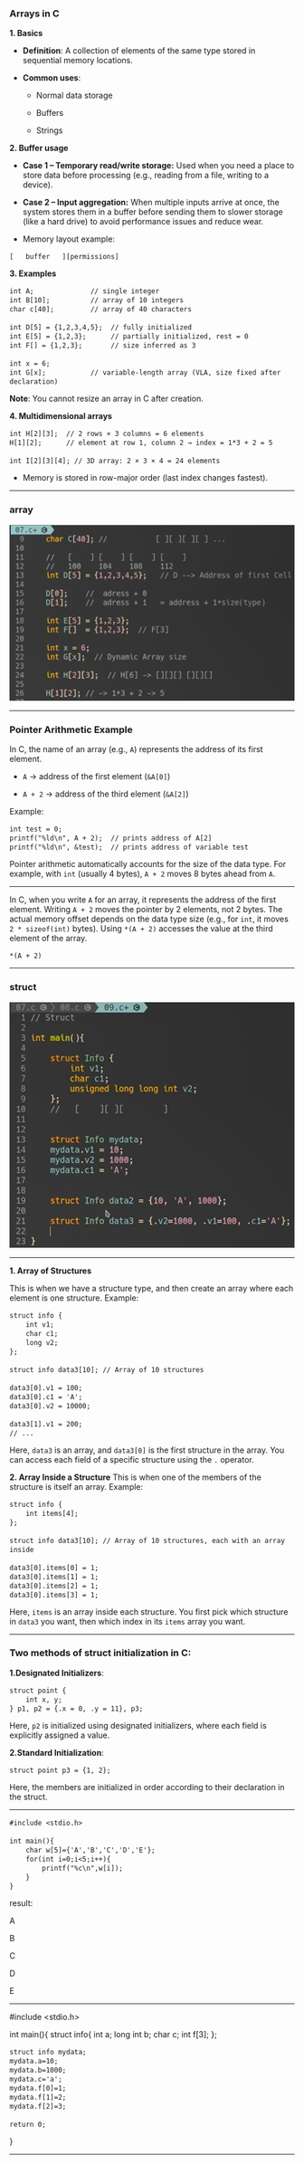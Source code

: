 ### Arrays in C
**1. Basics**
* **Definition**: A collection of elements of the same type stored in sequential memory locations.

* **Common uses**:

  * Normal data storage

  * Buffers

  * Strings

**2. Buffer usage**
* **Case 1 – Temporary read/write storage:**
Used when you need a place to store data before processing (e.g., reading from a file, writing to a device).

* **Case 2 – Input aggregation:**
When multiple inputs arrive at once, the system stores them in a buffer before sending them to slower storage (like a hard drive) to avoid performance issues and reduce wear.

* Memory layout example:

```
[   buffer   ][permissions]
```
**3. Examples**
```
int A;              // single integer
int B[10];          // array of 10 integers
char c[40];         // array of 40 characters

int D[5] = {1,2,3,4,5};  // fully initialized
int E[5] = {1,2,3};      // partially initialized, rest = 0
int F[] = {1,2,3};       // size inferred as 3

int x = 6;
int G[x];           // variable-length array (VLA, size fixed after declaration)
```
**Note**: You cannot resize an array in C after creation.

**4. Multidimensional arrays**
```
int H[2][3];  // 2 rows × 3 columns = 6 elements
H[1][2];      // element at row 1, column 2 → index = 1*3 + 2 = 5

int I[2][3][4]; // 3D array: 2 × 3 × 4 = 24 elements
```
* Memory is stored in row-major order (last index changes fastest).

*******

### array

![Alt Text](https://github.com/alimzh5/c-course/blob/main/repository/ARRAY.png)
******

### Pointer Arithmetic Example
In C, the name of an array (e.g., `A`) represents the address of its first element.

* `A` → address of the first element (`&A[0]`)

* `A + 2` → address of the third element (`&A[2]`)

Example:

```
int test = 0;
printf("%ld\n", A + 2);  // prints address of A[2]
printf("%ld\n", &test);  // prints address of variable test
```
Pointer arithmetic automatically accounts for the size of the data type. For example, with `int` (usually 4 bytes), `A + 2` moves 8 bytes ahead from `A`.

*******

In C, when you write `A` for an array, it represents the address of the first element. Writing `A + 2` moves the pointer by 2 elements, not 2 bytes. The actual memory offset depends on the data type size (e.g., for `int`, it moves `2 * sizeof(int)` bytes). Using `*(A + 2)` accesses the value at the third element of the array.

```
*(A + 2)

```
****

### struct

![Alt Text](https://github.com/alimzh5/c-course/blob/main/repository/struct.png)

*****

**1. Array of Structures**

This is when we have a structure type, and then create an array where each element is one structure.
Example:

```
struct info {
    int v1;
    char c1;
    long v2;
};

struct info data3[10]; // Array of 10 structures

data3[0].v1 = 100;
data3[0].c1 = 'A';
data3[0].v2 = 10000;

data3[1].v1 = 200;
// ...
```
Here, `data3` is an array, and `data3[0]` is the first structure in the array.
You can access each field of a specific structure using the `.` operator.

**2. Array Inside a Structure**
This is when one of the members of the structure is itself an array.
Example:

```
struct info {
    int items[4];
};

struct info data3[10]; // Array of 10 structures, each with an array inside

data3[0].items[0] = 1;
data3[0].items[1] = 1;
data3[0].items[2] = 1;
data3[0].items[3] = 1;
```
Here, `items` is an array inside each structure.
You first pick which structure in `data3` you want, then which index in its `items` array you want.

******
### Two methods of struct initialization in C:

**1.Designated Initializers**:

```
struct point {
    int x, y;
} p1, p2 = {.x = 0, .y = 11}, p3;
```

Here, `p2` is initialized using designated initializers, where each field is explicitly assigned a value.

**2.Standard Initialization**:

```
struct point p3 = {1, 2};
```
Here, the members are initialized in order according to their declaration in the struct.
****

```
#include <stdio.h>

int main(){
    char w[5]={'A','B','C','D','E'};
    for(int i=0;i<5;i++){
        printf("%c\n",w[i]);
    }
}
```
result:

A

B

C

D

E
*****

#include <stdio.h>

int main(){
    struct info{
        int a;
        long int b;
        char c;
        int f[3];
    };

    struct info mydata;
    mydata.a=10;
    mydata.b=1000;
    mydata.c='a';
    mydata.f[0]=1;
    mydata.f[1]=2;
    mydata.f[2]=3;
    
    return 0;
}

******
